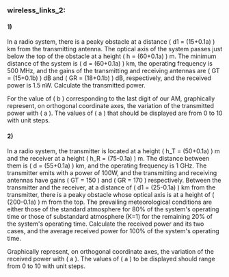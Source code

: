 ### wireless_links_2:

#### 1)
In a radio system, there is a peaky obstacle at a distance \( d1 = (15+0.1a) \) km from the transmitting antenna. The optical axis of the system passes just below the top of the obstacle at a height \( h = (60+0.1a) \) m. The minimum distance of the system is \( d = (60+0.1a) \) km, the operating frequency is 500 MHz, and the gains of the transmitting and receiving antennas are \( GT = (15+0.1b) \) dB and \( GR = (18+0.1b) \) dB, respectively, and the received power is 1.5 nW. Calculate the transmitted power.

For the value of \( b \) corresponding to the last digit of our AM, graphically represent, on orthogonal coordinate axes, the variation of the transmitted power with \( a \). The values of \( a \) that should be displayed are from 0 to 10 with unit steps.

#### 2)
In a radio system, the transmitter is located at a height \( h_T = (50+0.1a) \) m and the receiver at a height \( h_R = (75-0.1a) \) m. The distance between them is \( d = (55+0.1a) \) km, and the operating frequency is 1 GHz. The transmitter emits with a power of 100W, and the transmitting and receiving antennas have gains \( GT = 150 \) and \( GR = 170 \) respectively. Between the transmitter and the receiver, at a distance of \( d1 = (25-0.1a) \) km from the transmitter, there is a peaky obstacle whose optical axis is at a height of \( (200-0.1a) \) m from the top. The prevailing meteorological conditions are either those of the standard atmosphere for 80% of the system's operating time or those of substandard atmosphere (K=1) for the remaining 20% of the system's operating time. Calculate the received power and its two cases, and the average received power for 100% of the system's operating time.

Graphically represent, on orthogonal coordinate axes, the variation of the received power with \( a \). The values of \( a \) to be displayed should range from 0 to 10 with unit steps.
